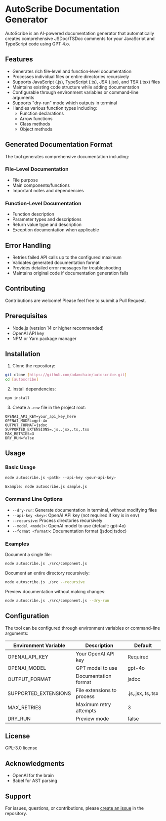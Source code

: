 # AutoScribe Documentation Generator

AutoScribe is an AI-powered documentation generator that automatically creates comprehensive JSDoc/TSDoc comments for your JavaScript and TypeScript code using GPT 4.o.

## Features

- Generates rich file-level and function-level documentation
- Processes individual files or entire directories recursively
- Supports JavaScript (.js), TypeScript (.ts), JSX (.jsx), and TSX (.tsx) files
- Maintains existing code structure while adding documentation
- Configurable through environment variables or command-line arguments
- Supports "dry-run" mode which outputs in terminal
- Handles various function types including:
  - Function declarations
  - Arrow functions
  - Class methods
  - Object methods

## Generated Documentation Format

The tool generates comprehensive documentation including:

### File-Level Documentation
- File purpose
- Main components/functions
- Important notes and dependencies

### Function-Level Documentation
- Function description
- Parameter types and descriptions
- Return value type and description
- Exception documentation when applicable

## Error Handling

- Retries failed API calls up to the configured maximum
- Validates generated documentation format
- Provides detailed error messages for troubleshooting
- Maintains original code if documentation generation fails

## Contributing

Contributions are welcome! Please feel free to submit a Pull Request.

## Prerequisites

- Node.js (version 14 or higher recommended)
- OpenAI API key
- NPM or Yarn package manager

## Installation

1. Clone the repository:
```bash
git clone [https://github.com/adamchain/autoscribe.git]
cd [autoscribe]
```

2. Install dependencies:
```bash
npm install
```

3. Create a `.env` file in the project root:
```env
OPENAI_API_KEY=your_api_key_here
OPENAI_MODEL=gpt-4o
OUTPUT_FORMAT=jsdoc
SUPPORTED_EXTENSIONS=.js,.jsx,.ts,.tsx
MAX_RETRIES=3
DRY_RUN=false
```

## Usage

### Basic Usage

```bash
node autoscribe.js <path> --api-key <your-api-key>
```
```bash
Example: node autoscribe.js sample.js
```

### Command Line Options

- `--dry-run`: Generate documentation in terminal, without modifying files
- `--api-key <key>`: OpenAI API key (not required if key is in env)
- `--recursive`: Process directories recursively
- `--model <model>`: OpenAI model to use (default: gpt-4o)
- `--format <format>`: Documentation format (jsdoc|tsdoc)

### Examples

Document a single file:
```bash
node autoscribe.js ./src/component.js
```

Document an entire directory recursively:
```bash
node autoscribe.js ./src --recursive
```

Preview documentation without making changes:
```bash
node autoscribe.js ./src/component.js --dry-run
```

## Configuration

The tool can be configured through environment variables or command-line arguments:

| Environment Variable | Description | Default |
|---------------------|-------------|---------|
| OPENAI_API_KEY | Your OpenAI API key | Required |
| OPENAI_MODEL | GPT model to use | gpt-4o |
| OUTPUT_FORMAT | Documentation format | jsdoc |
| SUPPORTED_EXTENSIONS | File extensions to process | .js,.jsx,.ts,.tsx |
| MAX_RETRIES | Maximum retry attempts | 3 |
| DRY_RUN | Preview mode | false |

## License

GPL-3.0 license

## Acknowledgments

- OpenAI for the brain
- Babel for AST parsing 

## Support

For issues, questions, or contributions, please [create an issue](your-repo-issues-url) in the repository.
